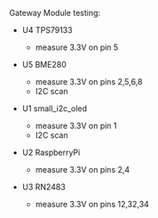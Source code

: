Gateway Module testing:

* U4 TPS79133
	* measure 3.3V on pin 5

* U5 BME280
	* measure 3.3V on pins 2,5,6,8
	* I2C scan
	
* U1 small_i2c_oled
	* measure 3.3V on pin 1
	* I2C scan
	
* U2 RaspberryPi
	* measure 3.3V on pins 2,4

* U3 RN2483
	* measure 3.3V on pins 12,32,34
